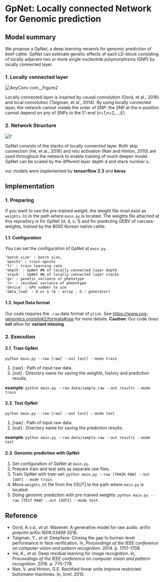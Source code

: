 
# GpNet: Locally connected Network for Genomic prediction
 

## Model summary
We propose a GpNet, a deep learning network for genomic prediction of beef cattle. GpNet can estimate genetic effects of each LD-block consisting of locally adjacent two or more single nucleotide polymorphisms (SNP) by locally connected layer. 

### 1. Locally connected layer
![AnyConv com__Figure2](https://user-images.githubusercontent.com/71325306/115521432-1eddaa80-a2c6-11eb-87d8-16ddeffc4e74.png)

Locally connected layer is inspired by causal convolution (Oord, et al., 2016) and local convolution (Taigman, et al., 2014). By using locally connected layer, the network cannot violate the order of SNP: the SNP at the n-position cannot depend on any of SNPs to the 5'-end (n+1,n+2,...,E).  

### 2. Network Structure
![f](https://user-images.githubusercontent.com/71325306/115522431-1043c300-a2c7-11eb-9a8c-9d1c5287adfc.png)
 
GpNet consists of the stacks of locally connected layer. Both skip connection (He, et al., 2016) and relu activation (Nair and Hinton, 2010) are used throughout the network to enable training of much deeper model. GpNet can be scaled by the different layer depth d and stack number s.
 
our models were implemented by **tensorflow 2.3** and **keras**
  
## Implementation

### 1. Preparing
If you want to use the pre-trained weight, the weight file must exist as `weights.h5` in the path where `main.py` is located. The weights file attached at this repository is for GpNet (d: 4, s: 1) and  for predicting GEBV of carcass-weights, trained by the 8000 Korean native cattle.
#### 1.1. Configuration
You can set the configuration  of GpNet at `main.py`.
```
'batch_size' : batch size,
'epochs' : train epochs
'lr' : train learning rate
'depth' : GpNet #N of locally connected layer depth
'stack' : GpNet #N of locally connected layer stacks
'gv' : genetic variance of phenotype
'rv' : residual variance of phenotype
'device' : GPU number to use
'data_load' : A or G (A : array , G : generator)
```
#### 1.2. Input Data format
Our code requires the `.raw` data format of `plink`.  See https://www.cog-genomics.org/plink2/formats#raw for more details.
**Caution:** Our code does **not** allow for **variant missing**
### 2. Execution

#### 2.1. Train GpNet
```
python main.py --raw [raw] --out [out] --mode train
```
1. [raw] : Path of input raw data.
2. [out] : Directory name for saving the weights, history and prediction results. 

**example**: `python main.py --raw data/sample.raw --out results --mode train`

#### 2.2. Test GpNet
```
python main.py --raw [raw] --out [out] --mode test
```
1. [raw] : Path of input raw data.
2. [out] : Directory name for saving the prediction results. 

**example**: `python main.py --raw data/sample.raw --out results --mode test`

#### 2.3. Genomic prediction with GpNet
1. Set configuration  of GpNet at `main.py`.
2. Prepare train and test sets as separate raw files.
3. Train GpNet with train set: `python main.py --raw [TRAIN RAW] --out [OUT] --mode train`.
4. Move `weights.h5` file from the [OUT] to the path where `main.py` is located.
5. Doing genomic prediction with pre-trained weights:  `python main.py --raw [TEST RAW] --out [OUT2] --mode test`.

## Reference
- Oord, A.v.d._, et al._ Wavenet: A generative model for raw audio. _arXiv preprint arXiv:1609.03499_ 2016.
- Taigman, Y._, et al._ Deepface: Closing the gap to human-level performance in face verification. In, _Proceedings of the IEEE conference on computer vision and pattern recognition_. 2014. p. 1701-1708.
- He, K._, et al._ Deep residual learning for image recognition. In, _Proceedings of the IEEE conference on computer vision and pattern recognition_. 2016. p. 770-778.
- Nair, V. and Hinton, G.E. Rectified linear units improve restricted boltzmann machines. In, _Icml_. 2010.
